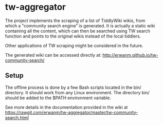 tw-aggregator
=============

The project implements the scraping of a list of TiddlyWiki wikis, from which a "community search engine" is generated. It is actually a static wiki containing all the content, which can then be searched using TW search function and points to the original wikis instead of the local tiddlers.

Other applications of TW scraping might be considered in the future.

The generated wiki can be accessed directly at:
http://erwanm.github.io/tw-community-search/

Setup
-----

The offline process is done by a few Bash scripts located in the bin/ directory.
It should work from any Linux environment. The directory bin/ should be added to the $PATH environment variable.

See more details in the documentation provided in the wiki at https://rawgit.com/erwanm/tw-aggregator/master/tw-community-search.html
